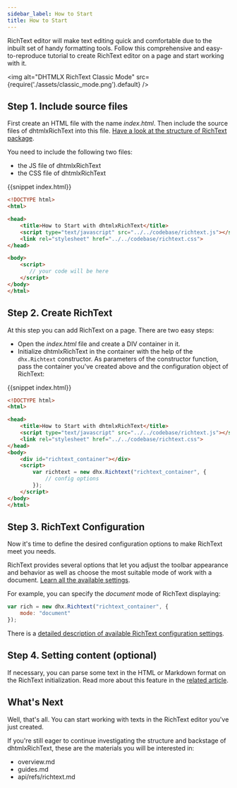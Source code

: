 ```yaml
---
sidebar_label: How to Start
title: How to Start
---
```


RichText editor will make text editing quick and comfortable due to the inbuilt set of handy formatting tools.
Follow this comprehensive and easy-to-reproduce tutorial to create RichText editor on a page and start working with it.

 <img alt="DHTMLX RichText Classic Mode" src={require('./assets/classic_mode.png').default} />

Step 1. Include source files
--------------------------

First create an HTML file with the name *index.html*. Then include the source files of dhtmlxRichText into this file. 
[Have a look at the structure of RichText package](initialization.md#includingsourcefiles).

You need to include the following two files:

- the JS file of dhtmlxRichText
- the CSS file of dhtmlxRichText

{{snippet	index.html}}
~~~html
<!DOCTYPE html>
<html>

<head>
	<title>How to Start with dhtmlxRichText</title>
	<script type="text/javascript" src="../../codebase/richtext.js"></script>
	<link rel="stylesheet" href="../../codebase/richtext.css">
</head>

<body>
	<script>
       // your code will be here
	</script>
</body>
</html>
~~~

Step 2. Create RichText
--------------------------

At this step you can add RichText on a page. There are two easy steps:

- Open the *index.html* file and create a DIV container in it.
- Initialize dhtmlxRichText in the container with the help of the `dhx.Richtext` constructor. As parameters of the constructor function, pass the container you've created above and the configuration object of RichText:

{{snippet	index.html}}
~~~html
<!DOCTYPE html>
<html>

<head>
	<title>How to Start with dhtmlxRichText</title>
	<script type="text/javascript" src="../../codebase/richtext.js"></script>
	<link rel="stylesheet" href="../../codebase/richtext.css">
</head>
<body>
	<div id="richtext_container"></div>
	<script>
        var richtext = new dhx.Richtext("richtext_container", {
			// config options
		});
	</script>
</body>
</html>
~~~

Step 3. RichText Configuration
------------------------------

Now it's time to define the desired configuration options to make RichText meet you needs.

RichText provides several options that let you adjust the toolbar appearance and behavior as well as choose the most suitable mode of work with a document. [Learn all the available settings](api/refs/richtext_props.md).

For example, you can specify the *document* mode of RichText displaying:

~~~js
var rich = new dhx.Richtext("richtext_container", {
	mode: "document"
});
~~~

There is a [detailed description of available RichText configuration settings](configuration.md). 

Step 4. Setting content (optional)
-------------------------

If necessary, you can parse some text in the HTML or Markdown format on the RichText initialization. Read more about this feature in the [related article](loading_data.md).


What's Next
--------------

Well, that's all. You can start working with texts in the RichText editor you've just created. 

If you're still eager to continue investigating the structure and backstage of dhtmlxRichText, these are the materials you will be interested in:

- overview.md
- guides.md
- api/refs/richtext.md
